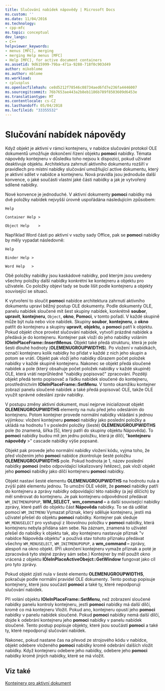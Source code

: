 ```yaml
---
title: Slučování nabídek nápovědy | Microsoft Docs
ms.custom: ''
ms.date: 11/04/2016
ms.technology:
- cpp-mfc
ms.topic: conceptual
dev_langs:
- C++
helpviewer_keywords:
- menus [MFC], merging
- merging Help menus [MFC]
- Help [MFC], for active document containers
ms.assetid: 9d615999-79ba-471a-9288-718f0c903d49
author: mikeblome
ms.author: mblome
ms.workload:
- cplusplus
ms.openlocfilehash: ce8d5212f78546c08734aed6fd7e236fa4446007
ms.sourcegitcommit: 76b7653ae443a2b8eb1186b789f8503609d6453e
ms.translationtype: MT
ms.contentlocale: cs-CZ
ms.lasthandoff: 05/04/2018
ms.locfileid: "33355532"
---
```

# <a name="help-menu-merging"></a>Slučování nabídek nápovědy
Když objekt je aktivní v rámci kontejneru, v nabídce slučování protokol OLE dokumentů umožňuje dokončení řízení objektu **pomoci** nabídky. Témata nápovědy kontejneru v důsledku toho nejsou k dispozici, pokud uživatel deaktivuje objektu. Architektura zahrnutí aktivního dokumentu rozšíří v pravidlech pro místní nabídky slučování umožňující active dokumentu, který je aktivní sdílet v nabídce a kontejneru. Nová pravidla jsou jednoduše další konvence, o jaké součásti vlastní jaké části nabídky a jak je vytvořený sdílené nabídky.  
  
 Nové konvence je jednoduché. V aktivní dokumenty **pomoci** nabídky má dvě položky nabídek nejvyšší úrovně uspořádána následujícím způsobem:  
  
 `Help`  
  
 `Container Help >`  
  
 `Object Help    >`  
  
 Například Word části po aktivní v vazby sady Office, pak se **pomoci** nabídky by měly vypadat následovně:  
  
 `Help`  
  
 `Binder Help >`  
  
 `Word Help   >`  
  
 Obě položky nabídky jsou kaskádové nabídky, pod kterým jsou uvedeny všechny položky další nabídky konkrétní ke kontejneru a objektu pro uživatele. Co položky objeví tady se bude lišit podle kontejneru a objekty související se situací.  
  
 K vytvoření to sloučit **pomoci** nabídce architektura zahrnutí aktivního dokumentu upraví běžný postup OLE dokumenty. Podle dokumenty OLE, panelu nabídek sloučené mít šest skupiny nabídek, konkrétně **soubor**, **upravit**, **kontejneru**, `Object`, **okno**, **Pomoci**, v tomto pořadí. V každé skupině může být nula nebo více nabídek. Skupiny **soubor**, **kontejneru**, a **okno** patřit do kontejneru a skupiny **upravit**, **objektu,** a **pomoci** patří k objektu. Pokud objekt chce provést slučování nabídek, vytvoří prázdné nabídek a předává je do kontejneru. Kontejner pak vloží do jeho nabídky voláním **IOleInPlaceFrame::InsertMenus**. Objekt také předá strukturu, která je pole šesti dlouhé hodnoty (**OLEMENUGROUPWIDTHS**). Po vložení v nabídkách, označí kontejneru kolik nabídky ho přidat v každé z nich jeho skupin a potom se vrátí. Objekt pak vloží jeho nabídky důrazem počet položek nabídky v každé skupině kontejneru. Nakonec se objekt předá sloučené nabídek a pole (který obsahuje počet položek nabídky v každé skupině) OLE, která vrátí neprůhledné "nabídky popisovač" zpracování. Později objekt předá tento popisovač a řádku nabídek sloučené do kontejneru, prostřednictvím **IOleInPlaceFrame::SetMenu**. V tomto okamžiku kontejner zobrazí panelu sloučené nabídek a také předá popisovač OLE, takže OLE využít správné odeslání zpráv nabídky.  
  
 V postupu změny aktivní dokument, musí nejprve inicializovat objekt **OLEMENUGROUPWIDTHS** elementy na nulu před jeho odesláním do kontejneru. Potom kontejner provede normální nabídky vkládání s jednou výjimkou: vložení kontejneru **pomoci** nabídky jako poslední položky a ukládá na hodnotu 1 v poslední položky (šesté) **OLEMENUGROUPWIDTHS** pole (to znamená, šířka [5], který patří do skupiny objektu Nápověda). To **pomoci** nabídky budou mít jen jednu položku, která je dílčí, "**kontejneru nápovědy** >" cascade nabídky výše popsané.  
  
 Objekt pak provede jeho normální nabídky vložení kódu, vyjma toho, že před vložením jeho **pomoci** nabídce zkontroluje šesté položku **OLEMENUGROUPWIDTHS** pole. Pokud hodnota je 1, název poslední nabídky **pomoci** (nebo odpovídající lokalizovaný řetězec), pak vloží objekt jeho **pomoci** nabídky jako dílčí kontejneru **pomoci** nabídky.  
  
 Objekt nastaví šesté elementu **OLEMENUGROUPWIDTHS** na hodnotu nula a zvýší páté elementu jednou. To umožní OLE vědět, že **pomoci** nabídky patří do kontejneru a zprávy nabídky odpovídající této nabídky (a její dílčích) by měl směrovat do kontejneru. Je pak kontejneru odpovědnost předávat `WM_INITMENUPOPUP`, **WM_SELECT**, **wm_command –** a další související nabídky zprávy, které patří do objektu část **Nápověda**  nabídky. To se dá udělat pomocí `WM_INITMENU` Vymazat příznak, který sděluje kontejneru, jestli má uživatel přešel do objektu **pomoci** nabídky. Kontejner pak sleduje `WM_MENUSELECT` pro vystupují z libovolnou položku v **pomoci** nabídky, která kontejneru nebyla přidána sám sebe. Na záznam, znamená to uživatel přešel do nabídky k objektu tak, aby kontejneru nastavuje příznak "v nabídce Nápověda objektu" a používá stav tohoto příznaku předávat všechny `WM_MENUSELECT`, `WM_INITMENUPOPUP`, a **wm_command –** zprávy, alespoň na okno objekt. (Při ukončení kontejneru vymaže příznak a poté je zpracovává tyto stejné zprávy sám sebe.) Kontejner by měl použít okno vrácená z objektu **IOleInPlaceActiveObejct::GetWindow** fungovat jako cíl pro tyto zprávy.  
  
 Pokud objekt zjistí nula v šesté elementu **OLEMENUGROUPWIDTHS**, pokračuje podle normální pravidel OLE dokumenty. Tento postup popisuje kontejnery, které jsou součástí **pomoci** a také ty, které nepodporují slučování nabídek.  
  
 Při volání objektu **IOleInPlaceFrame::SetMenu**, než zobrazení sloučené nabídky panelu kontroly kontejneru, jestli **pomoci** nabídky má další dílčí, kromě co má kontejneru Vložit. Pokud ano, kontejneru opustí jeho **pomoci** nabídky v panelu nabídek sloučené. Pokud **pomoci** nabídky nemá další dílčí, dojde k odebrání kontejneru jeho **pomoci** nabídky v panelu nabídek sloučené. Tento postup popisuje objekty, které jsou součástí **pomoci** a také ty, které nepodporují slučování nabídek.  
  
 Nakonec, pokud nastane čas na převod ze strojového kódu v nabídce, objekt odebere vloženého **pomoci** nabídky kromě odebrání dalších vložit nabídky. Když kontejneru odebere jeho nabídky, odebere jeho **pomoci** nabídky kromě jiných nabídky, které se má vložit.  
  
## <a name="see-also"></a>Viz také  
 [Kontejnery pro aktivní dokument](../mfc/active-document-containers.md)

